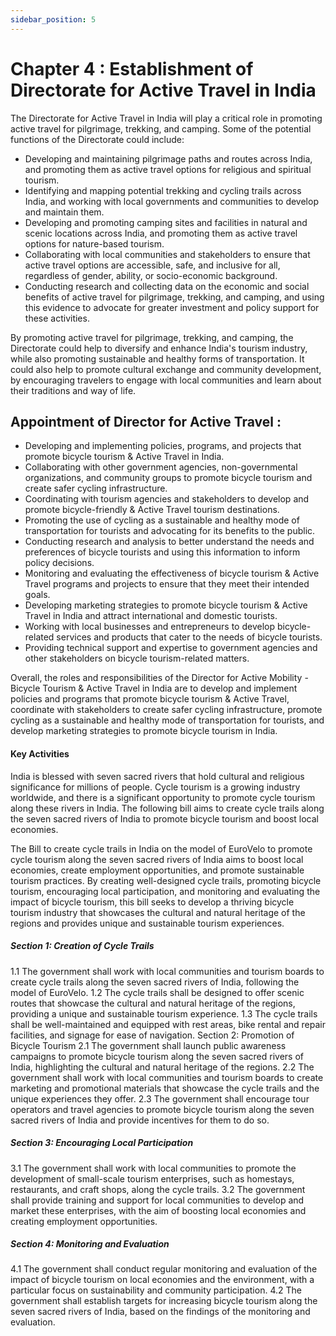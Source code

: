```yaml
---
sidebar_position: 5
---
```


# Chapter 4 : Establishment of Directorate for Active Travel  in India 

The Directorate for Active Travel  in India  will play a critical role in promoting active travel for pilgrimage, trekking, and camping. Some of the potential functions of the Directorate could include:

- Developing and maintaining pilgrimage paths and routes across India, and promoting them as active travel options for religious and spiritual tourism.
- Identifying and mapping potential trekking and cycling trails across India, and working with local governments and communities to develop and maintain them.
- Developing and promoting camping sites and facilities in natural and scenic locations across India, and promoting them as active travel options for nature-based tourism.
- Collaborating with local communities and stakeholders to ensure that active travel options are accessible, safe, and inclusive for all, regardless of gender, ability, or socio-economic background.
- Conducting research and collecting data on the economic and social benefits of active travel for pilgrimage, trekking, and camping, and using this evidence to advocate for greater investment and policy support for these activities.

By promoting active travel for pilgrimage, trekking, and camping, the Directorate could help to diversify and enhance India's tourism industry, while also promoting sustainable and healthy forms of transportation. It could also help to promote cultural exchange and community development, by encouraging travelers to engage with local communities and learn about their traditions and way of life.



## Appointment of Director for  Active Travel :
 
- Developing and implementing policies, programs, and projects that promote bicycle tourism & Active Travel in India.
- Collaborating with other government agencies, non-governmental organizations, and community groups to promote bicycle tourism and create safer cycling infrastructure.
- Coordinating with tourism agencies and stakeholders to develop and promote bicycle-friendly & Active Travel tourism destinations.
- Promoting the use of cycling as a sustainable and healthy mode of transportation for tourists and advocating for its benefits to the public.
- Conducting research and analysis to better understand the needs and preferences of bicycle tourists and using this information to inform policy decisions.
- Monitoring and evaluating the effectiveness of bicycle tourism & Active Travel programs and projects to ensure that they meet their intended goals.
- Developing marketing strategies to promote bicycle tourism & Active Travel in India and attract international and domestic tourists.
- Working with local businesses and entrepreneurs to develop bicycle-related services and products that cater to the needs of bicycle tourists.
- Providing technical support and expertise to government agencies and other stakeholders on bicycle tourism-related matters.

Overall, the roles and responsibilities of the Director for Active Mobility - Bicycle Tourism & Active Travel in India are to develop and implement policies and programs that promote bicycle tourism & Active Travel, coordinate with stakeholders to create safer cycling infrastructure, promote cycling as a sustainable and healthy mode of transportation for tourists, and develop marketing strategies to promote bicycle tourism in India.

#### Key Activities

India is blessed with seven sacred rivers that hold cultural and religious significance for millions of people. Cycle tourism is a growing industry worldwide, and there is a significant opportunity to promote cycle tourism along these rivers in India. The following bill aims to create cycle trails along the seven sacred rivers of India to promote bicycle tourism and boost local economies.

The Bill to create cycle trails in India on the model of EuroVelo to promote cycle tourism along the seven sacred rivers of India aims to boost local economies, create employment opportunities, and promote sustainable tourism practices. By creating well-designed cycle trails, promoting bicycle tourism, encouraging local participation, and monitoring and evaluating the impact of bicycle tourism, this bill seeks to develop a thriving bicycle tourism industry that showcases the cultural and natural heritage of the regions and provides unique and sustainable tourism experiences.

##### Section 1: Creation of Cycle Trails
1.1 The government shall work with local communities and tourism boards to create cycle trails along the seven sacred rivers of India, following the model of EuroVelo.
1.2 The cycle trails shall be designed to offer scenic routes that showcase the cultural and natural heritage of the regions, providing a unique and sustainable tourism experience.
1.3 The cycle trails shall be well-maintained and equipped with rest areas, bike rental and repair facilities, and signage for ease of navigation.
Section 2: Promotion of Bicycle Tourism
2.1 The government shall launch public awareness campaigns to promote bicycle tourism along the seven sacred rivers of India, highlighting the cultural and natural heritage of the regions.
2.2 The government shall work with local communities and tourism boards to create marketing and promotional materials that showcase the cycle trails and the unique experiences they offer.
2.3 The government shall encourage tour operators and travel agencies to promote bicycle tourism along the seven sacred rivers of India and provide incentives for them to do so.
##### Section 3: Encouraging Local Participation
3.1 The government shall work with local communities to promote the development of small-scale tourism enterprises, such as homestays, restaurants, and craft shops, along the cycle trails.
3.2 The government shall provide training and support for local communities to develop and market these enterprises, with the aim of boosting local economies and creating employment opportunities.
##### Section 4: Monitoring and Evaluation
4.1 The government shall conduct regular monitoring and evaluation of the impact of bicycle tourism on local economies and the environment, with a particular focus on sustainability and community participation.
4.2 The government shall establish targets for increasing bicycle tourism along the seven sacred rivers of India, based on the findings of the monitoring and evaluation.

